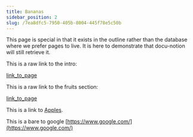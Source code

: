 ```yaml
---
title: Bananas
sidebar_position: 2
slug: /7ea8dfc5-7950-405b-8004-445f78e5c50b
---
```




This page is special in that it exists in the outline rather than the database where we prefer pages to live. It is here to demonstrate that docu-notion will still retrieve it.


This is a raw link to the intro: 


[link_to_page](97e12b1c-879d-407d-b644-eeecd06ec664)


This is a raw link to the fruits section: 


[link_to_page](144977ac-a4fe-4fcf-bd78-329f8fae0db7)


This is a link to [Apples](/48fc9838-0850-43ed-8670-0efb2fd63991).


This is a bare to google [https://www.google.com/](https://www.google.com/)

